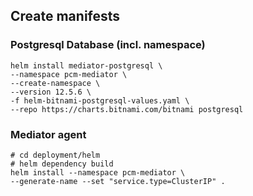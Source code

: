 ## Create manifests

### Postgresql Database (incl. namespace)
```
helm install mediator-postgresql \
--namespace pcm-mediator \
--create-namespace \
--version 12.5.6 \
-f helm-bitnami-postgresql-values.yaml \
--repo https://charts.bitnami.com/bitnami postgresql
```

### Mediator agent
```
# cd deployment/helm
# helm dependency build
helm install --namespace pcm-mediator \
--generate-name --set "service.type=ClusterIP" .
```
